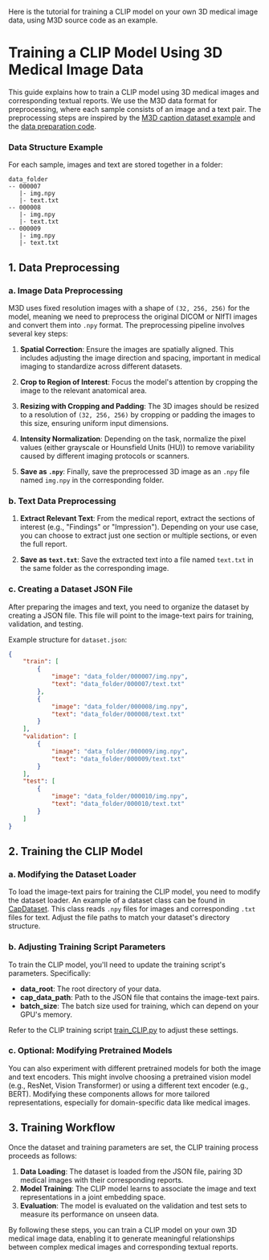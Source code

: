 Here is the tutorial for training a CLIP model on your own 3D medical image data, using M3D source code as an example.

# Training a CLIP Model Using 3D Medical Image Data

This guide explains how to train a CLIP model using 3D medical images and corresponding textual reports. We use the M3D data format for preprocessing, where each sample consists of an image and a text pair. The preprocessing steps are inspired by the [M3D caption dataset example](https://huggingface.co/datasets/GoodBaiBai88/M3D-Cap/tree/main/data_examples) and the [data preparation code](https://github.com/zzs95/train_CLIP_M3D/tree/main/Data/data/examples).

### Data Structure Example
For each sample, images and text are stored together in a folder:

```plaintext
data_folder
-- 000007
   |- img.npy
   |- text.txt
-- 000008
   |- img.npy
   |- text.txt
-- 000009
   |- img.npy
   |- text.txt
```

## 1. Data Preprocessing

### a. Image Data Preprocessing

M3D uses fixed resolution images with a shape of `(32, 256, 256)` for the model, meaning we need to preprocess the original DICOM or NIfTI images and convert them into `.npy` format. The preprocessing pipeline involves several key steps:

1. **Spatial Correction**: Ensure the images are spatially aligned. This includes adjusting the image direction and spacing, important in medical imaging to standardize across different datasets.
   
2. **Crop to Region of Interest**: Focus the model's attention by cropping the image to the relevant anatomical area.

3. **Resizing with Cropping and Padding**: The 3D images should be resized to a resolution of `(32, 256, 256)` by cropping or padding the images to this size, ensuring uniform input dimensions.

4. **Intensity Normalization**: Depending on the task, normalize the pixel values (either grayscale or Hounsfield Units (HU)) to remove variability caused by different imaging protocols or scanners.

5. **Save as `.npy`**: Finally, save the preprocessed 3D image as an `.npy` file named `img.npy` in the corresponding folder.

### b. Text Data Preprocessing

1. **Extract Relevant Text**: From the medical report, extract the sections of interest (e.g., "Findings" or "Impression"). Depending on your use case, you can choose to extract just one section or multiple sections, or even the full report.

2. **Save as `text.txt`**: Save the extracted text into a file named `text.txt` in the same folder as the corresponding image.

### c. Creating a Dataset JSON File

After preparing the images and text, you need to organize the dataset by creating a JSON file. This file will point to the image-text pairs for training, validation, and testing.

Example structure for `dataset.json`:

```json
{
    "train": [
        {
            "image": "data_folder/000007/img.npy",
            "text": "data_folder/000007/text.txt"
        },
        {
            "image": "data_folder/000008/img.npy",
            "text": "data_folder/000008/text.txt"
        }
    ],
    "validation": [
        {
            "image": "data_folder/000009/img.npy",
            "text": "data_folder/000009/text.txt"
        }
    ],
    "test": [
        {
            "image": "data_folder/000010/img.npy",
            "text": "data_folder/000010/text.txt"
        }
    ]
}
```

## 2. Training the CLIP Model

### a. Modifying the Dataset Loader

To load the image-text pairs for training the CLIP model, you need to modify the dataset loader. An example of a dataset class can be found in [CapDataset](https://github.com/zzs95/train_CLIP_M3D/blob/782c8f7c673d6167efbe753d57ef635842b7d302/LaMed/src/dataset/multi_dataset.py#L132). This class reads `.npy` files for images and corresponding `.txt` files for text. Adjust the file paths to match your dataset's directory structure.

### b. Adjusting Training Script Parameters

To train the CLIP model, you'll need to update the training script's parameters. Specifically:

- **data_root**: The root directory of your data.
- **cap_data_path**: Path to the JSON file that contains the image-text pairs.
- **batch_size**: The batch size used for training, which can depend on your GPU's memory.

Refer to the CLIP training script [train_CLIP.py](https://github.com/zzs95/train_CLIP_M3D/blob/main/LaMed/src/train/train_CLIP.py) to adjust these settings.

### c. Optional: Modifying Pretrained Models

You can also experiment with different pretrained models for both the image and text encoders. This might involve choosing a pretrained vision model (e.g., ResNet, Vision Transformer) or using a different text encoder (e.g., BERT). Modifying these components allows for more tailored representations, especially for domain-specific data like medical images.

## 3. Training Workflow

Once the dataset and training parameters are set, the CLIP training process proceeds as follows:

1. **Data Loading**: The dataset is loaded from the JSON file, pairing 3D medical images with their corresponding reports.
2. **Model Training**: The CLIP model learns to associate the image and text representations in a joint embedding space.
3. **Evaluation**: The model is evaluated on the validation and test sets to measure its performance on unseen data.

By following these steps, you can train a CLIP model on your own 3D medical image data, enabling it to generate meaningful relationships between complex medical images and corresponding textual reports.
